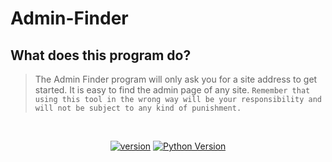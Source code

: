 # Admin-Finder

## What does this program do?
> The Admin Finder program will only ask you for a site address to get started. It is easy to find the admin page of any site.
> `Remember that using this tool in the wrong way will be your responsibility and will not be subject to any kind of punishment.`
<br>

<p align='center'>
<a href="https://github.com/Tuhinshubhra/CMSeeK/releases/tag/v.1.1.3"><img src="https://img.shields.io/badge/Version-1.0.0-brightgreen.svg?style=style=flat-square" alt="version"></a>
<a href="https://github.com/ERO-HACK/Admin-Finder"><img src="https://img.shields.io/badge/python-3.11.3-orange.svg?style=style=flat-square" alt="Python Version"></a> 
</p>
